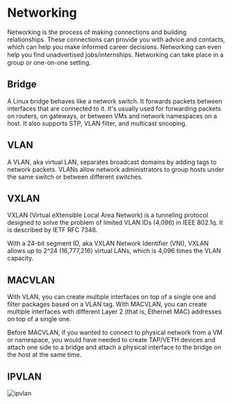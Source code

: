# Networking
Networking is the process of making connections and building relationships. These connections can provide you with advice and contacts, which can help you make informed career decisions. Networking can even help you ﬁnd unadvertised jobs/internships. Networking can take place in a group or one-on-one setting.
## Bridge
A Linux bridge behaves like a network switch. It forwards packets between interfaces that are connected to it. It's usually used for forwarding packets on routers, on gateways, or between VMs and network namespaces on a host. It also supports STP, VLAN filter, and multicast snooping.
## VLAN
A VLAN, aka virtual LAN, separates broadcast domains by adding tags to network packets. VLANs allow network administrators to group hosts under the same switch or between different switches.
## VXLAN
VXLAN (Virtual eXtensible Local Area Network) is a tunneling protocol designed to solve the problem of limited VLAN IDs (4,096) in IEEE 802.1q. It is described by IETF RFC 7348.

With a 24-bit segment ID, aka VXLAN Network Identifier (VNI), VXLAN allows up to 2^24 (16,777,216) virtual LANs, which is 4,096 times the VLAN capacity.
## MACVLAN
With VLAN, you can create multiple interfaces on top of a single one and filter packages based on a VLAN tag. With MACVLAN, you can create multiple interfaces with different Layer 2 (that is, Ethernet MAC) addresses on top of a single one.

Before MACVLAN, if you wanted to connect to physical network from a VM or namespace, you would have needed to create TAP/VETH devices and attach one side to a bridge and attach a physical interface to the bridge on the host at the same time.
## IPVLAN
![ipvlan](https://github.com/user-attachments/assets/a9af96ad-f516-4c04-86b6-f9bf025a7239)
## 
